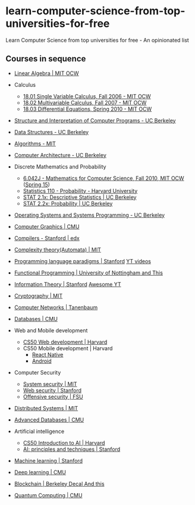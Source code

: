 # learn-computer-science-from-top-universities-for-free
Learn Computer Science from top universities for free - An opinionated list


## Courses in sequence

- [Linear Algebra | MIT OCW](https://www.youtube.com/watch?v=7UJ4CFRGd-U&list=PLE7DDD91010BC51F8)

- Calculus

  - [18.01 Single Variable Calculus, Fall 2006 - MIT OCW](https://ocw.mit.edu/courses/mathematics/18-01-single-variable-calculus-fall-2006/)
  - [18.02 Multivariable Calculus, Fall 2007 - MIT OCW](https://ocw.mit.edu/courses/mathematics/18-02-multivariable-calculus-fall-2007/)
  - [18.03 Differential Equations, Spring 2010 - MIT OCW](https://ocw.mit.edu/courses/mathematics/18-03-differential-equations-spring-2010/)

- [Structure and Interpretation of Computer Programs - UC Berkeley](https://cs61a.org/)

- [Data Structures - UC Berkeley](https://sp21.datastructur.es/)

- [Algorithms - MIT](https://www.youtube.com/watch?v=ZA-tUyM_y7s&list=PLUl4u3cNGP63EdVPNLG3ToM6LaEUuStEY)

- [Computer Architecture - UC Berkeley](https://cs61c.org/fa21/)

- Discrete Mathematics and Probability
  
  - [6.042J - Mathematics for Computer Science, Fall 2010, MIT OCW](https://ocw.mit.edu/courses/electrical-engineering-and-computer-science/6-042j-mathematics-for-computer-science-fall-2010/video-lectures/) ([Spring 15](https://ocw.mit.edu/courses/electrical-engineering-and-computer-science/6-042j-mathematics-for-computer-science-spring-2015/index.htm))
  - [Statistics 110 - Probability - Harvard University](https://www.youtube.com/playlist?list=PL2SOU6wwxB0uwwH80KTQ6ht66KWxbzTIo)
  - [STAT 2.1x: Descriptive Statistics | UC Berkeley](https://www.youtube.com/playlist?list=PL_Ig1a5kxu56TfFnGlRlH2YpOBWGiYsQD)
  - [STAT 2.2x: Probability | UC Berkeley](https://www.youtube.com/playlist?list=PL_Ig1a5kxu57qPZnHm-ie-D7vs9g7U-Cl)

- [Operating Systems and Systems Programming - UC Berkeley](https://cs162.org/)

- [Computer Graphics | CMU](https://www.youtube.com/playlist?list=PL9_jI1bdZmz2emSh0UQ5iOdT2xRHFHL7E)

- [Compilers - Stanford | edx](https://www.edx.org/course/compilers)

- [Complexity theory(Automata) | MIT](https://ocw.mit.edu/courses/mathematics/18-404j-theory-of-computation-fall-2020/video-lectures/)

- [Programming language paradigms | Stanford](https://see.stanford.edu/Course/CS107) [YT videos](https://www.youtube.com/watch?v=Ps8jOj7diA0&list=PL9D558D49CA734A02)

- [Functional Programming | University of Nottingham](https://www.youtube.com/watch?v=TdpBqhlgqGI&list=PLF1Z-APd9zK7usPMx3LGMZEHrECUGodd3)[ and This](https://www.youtube.com/watch?v=2u0T7z6O9jM&list=PLF1Z-APd9zK5uFc8FKr_di9bfsYv8-lbc)

- [Information Theory | Stanford](https://www.youtube.com/watch?v=B7bYOSlv9bQ&list=PLv_7iO_xlL0Kz2nU05COpINjU8C0UPICA) [Awesome YT](https://www.youtube.com/watch?v=69-YUSazuic&list=PLbg3ZX2pWlgKDVFNwn9B63UhYJVIerzHL)

- [Cryptography | MIT](https://www.youtube.com/playlist?list=PL6ogFv-ieghe8MOIcpD6UDtdK-UMHG8oH)

- [Computer Networks | Tanenbaum](https://media.pearsoncmg.com/ph/streaming/esm/tanenbaum5e_videonotes/tanenbaum_videoNotes.html)

- [Databases | CMU](https://www.youtube.com/watch?v=oeYBdghaIjc&list=PLSE8ODhjZXjbohkNBWQs_otTrBTrjyohi)

- Web and Mobile development
  - [CS50 Web development | Harvard](https://www.youtube.com/watch?v=Nn7EX3zkGUo&list=PLhQjrBD2T380xvFSUmToMMzERZ3qB5Ueu)
  - CS50 Mobile development | Harvard
    - [React Native](https://www.youtube.com/watch?v=_P7wHN_kOv4&list=PLhQjrBD2T382gdfveyad09Ierl_3Jh_wR)
    - [Android](https://www.youtube.com/watch?v=acqZaszVZH4&list=PLhQjrBD2T381qULidYDKP55-4u1piASC1)

- Computer Security
  - [System security | MIT](https://www.youtube.com/watch?v=x6QsaB2aSmU&list=PLvyhBjPyU05rrodFofj_jBEyxFLhKoyeJ)
  - [Web security | Stanford](https://www.youtube.com/watch?v=5JJrJGZ_LjM&list=PL1y1iaEtjSYiiSGVlL1cHsXN_kvJOOhu-)
  - [Offensive security | FSU](https://www.youtube.com/watch?v=4yNgP3CUOWo&list=PLcY9lFRK-q7sl5NRfSLIYKrqmRJy3oXjf)

- [Distributed Systems | MIT](https://www.youtube.com/playlist?list=PLrw6a1wE39_tb2fErI4-WkMbsvGQk9_UB)

- [Advanced Databases | CMU](https://www.youtube.com/watch?v=SdW5RKUboKc&list=PLSE8ODhjZXjasmrEd2_Yi1deeE360zv5O)

- Artificial intelligence
  - [CS50 Introduction to AI | Harvard](https://www.youtube.com/watch?v=LucW-p6zC5c&list=PLBw9d_OueVJS_084gYQexJ38LC2LEhpR4)
  - [AI: principles and techniques | Stanford](https://www.youtube.com/playlist?list=PLoROMvodv4rO1NB9TD4iUZ3qghGEGtqNX)

- [Machine learning | Stanford](https://www.youtube.com/playlist?list=PLLssT5z_DsK-h9vYZkQkYNWcItqhlRJLN)

- [Deep learning | CMU](https://www.youtube.com/channel/UC8hYZGEkI2dDO8scT8C5UQA/playlists)

- [Blockchain | Berkeley Decal](https://www.youtube.com/playlist?list=PLSONl1AVlZNU0QTGpbgEQXKHcmgYz-ddT)[ And this](https://www.youtube.com/playlist?list=PLSONl1AVlZNUzp71_H1kb87PvIh8kIZU9)

- [Quantum Computing | CMU](https://www.youtube.com/playlist?list=PLm3J0oaFux3YL5qLskC6xQ24JpMwOAeJz)
